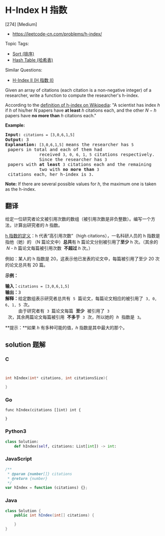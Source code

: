 # H-Index H 指数

[274] [Medium]

- https://leetcode-cn.com/problems/h-index/

Topic Tags:

- [Sort (排序)](https://leetcode-cn.com/tag/sort/)
- [Hash Table (哈希表)](https://leetcode-cn.com/tag/hash-table/)

Similar Questions:

- [H-Index II (H 指数 II)](https://leetcode-cn.com/problems/h-index-ii/)

Given an array of citations (each citation is a non-negative integer) of a researcher, write a function to compute the researcher's h-index.

According to the [definition of h-index on Wikipedia](https://en.wikipedia.org/wiki/H-index): "A scientist has index _h_ if _h_ of his/her _N_ papers have **at least** _h_ citations each, and the other _N − h_ papers have **no more than** _h_ citations each."

**Example:**

<pre><b>Input:</b> <code>citations = [3,0,6,1,5]</code>
<b>Output:</b> 3 
<strong>Explanation: </strong><code>[3,0,6,1,5] </code>means the researcher has <code>5</code> papers in total and each of them had 
             received <code>3, 0, 6, 1, 5</code> citations respectively. 
&nbsp;            Since the researcher has <code>3</code> papers with <b>at least</b> <code>3</code> citations each and the remaining 
&nbsp;            two with <b>no more than</b> <code>3</code> citations each, her h-index is <code>3</code>.</pre>

**Note:** If there are several possible values for _h_, the maximum one is taken as the h-index.

## 翻译

给定一位研究者论文被引用次数的数组（被引用次数是非负整数）。编写一个方法，计算出研究者的 _h_ 指数。

[h 指数的定义](https://baike.baidu.com/item/h-index/3991452?fr=aladdin)：h 代表“高引用次数”（high citations），一名科研人员的 h 指数是指他（她）的 （N 篇论文中）**总共**有 h 篇论文分别被引用了**至少** h 次。（其余的  *N - h* 篇论文每篇被引用次数  **不超过** _h_ 次。）

例如：某人的 h 指数是 20，这表示他已发表的论文中，每篇被引用了至少 20 次的论文总共有 20 篇。

**示例：**

<pre><strong>输入：</strong><code>citations = [3,0,6,1,5]</code>
<strong>输出：</strong>3 
<strong>解释：</strong>给定数组表示研究者总共有 <code>5</code> 篇论文，每篇论文相应的被引用了 <code>3, 0, 6, 1, 5</code> 次。
&nbsp;    由于研究者有 <code>3 </code>篇论文每篇 <strong>至少 </strong>被引用了 <code>3</code> 次，其余两篇论文每篇被引用 <strong>不多于</strong> <code>3</code> 次，所以她的 <em>h </em>指数是 <code>3</code>。</pre>

**提示：**如果 _h_ 有多种可能的值，_h_ 指数是其中最大的那个。

## solution 题解

### C

```c


int hIndex(int* citations, int citationsSize){

}


```

### Go

```golang
func hIndex(citations []int) int {

}
```

### Python3

```python
class Solution:
    def hIndex(self, citations: List[int]) -> int:
```

### JavaScript

```javascript
/**
 * @param {number[]} citations
 * @return {number}
 */
var hIndex = function (citations) {};
```

### Java

```java
class Solution {
    public int hIndex(int[] citations) {

    }
}
```
